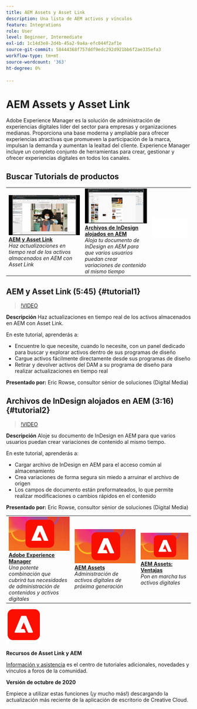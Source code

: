 ```yaml
---
title: AEM Assets y Asset Link
description: Una lista de AEM activos y vínculos
feature: Integrations
role: User
level: Beginner, Intermediate
exl-id: 1c14d3e8-2d4b-45a2-9a4a-efc044f2af1e
source-git-commit: 58444368f757ddf9edc292d921bb6f2ae335efa3
workflow-type: tm+mt
source-wordcount: '363'
ht-degree: 0%

---
```


# AEM Assets y Asset Link

Adobe Experience Manager es la solución de administración de experiencias digitales líder del sector para empresas y organizaciones medianas. Proporciona una base moderna y ampliable para ofrecer experiencias atractivas que promueven la participación de la marca, impulsan la demanda y aumentan la lealtad del cliente. Experience Manager incluye un completo conjunto de herramientas para crear, gestionar y ofrecer experiencias digitales en todos los canales.

## Buscar Tutorials de productos

<table style="table-layout:fixed">
<tr>
 <td>
   <a href="aem.md#tutorial1">
      <img alt="AEM y Asset Link" src="../assets/aem_assetlink_rowse_thumbnail.jpg" />
   </a>
    <div>
   <a href="aem.md#tutorial1"><strong>AEM y Asset Link</strong></a>
    </div>
    <em>Haz actualizaciones en tiempo real de los activos almacenados en AEM con Asset Link</em>
    <br>
  </td>
   <td>
   <a href="aem.md#tutorial2">
      <img alt="Archivos de InDesign alojados en AEM" src="../assets/InDesign-Files-Hosten-in-AEM.jpg" />
   </a>
    <div>
   <a href="aem.md#tutorial2"><strong>Archivos de InDesign alojados en AEM</strong></a>
    </div>
    <em>Aloja tu documento de InDesign en AEM para que varios usuarios puedan crear variaciones de contenido al mismo tiempo</em>
    <br>
  </td>
  <td>
    <img alt="Separador" src="../assets/Whitespacer.png" />
    <div>
    <br>
  </td>
</tr>
</table>

## AEM y Asset Link (5:45) {#tutorial1}

>[!VIDEO](https://video.tv.adobe.com/v/326828?hidetitle=true)

**Descripción**
Haz actualizaciones en tiempo real de los activos almacenados en AEM con Asset Link.

En este tutorial, aprenderás a:
* Encuentre lo que necesite, cuando lo necesite, con un panel dedicado para buscar y explorar activos dentro de sus programas de diseño
* Cargue activos fácilmente directamente desde sus programas de diseño
* Retirar y devolver activos del DAM a su programa de diseño para realizar actualizaciones en tiempo real

**Presentado por:**
Eric Rowse, consultor sénior de soluciones (Digital Media)

## Archivos de InDesign alojados en AEM (3:16) {#tutorial2}

>[!VIDEO](https://video.tv.adobe.com/v/326829?hidetitle=true)

**Descripción**
Aloje su documento de InDesign en AEM para que varios usuarios puedan crear variaciones de contenido al mismo tiempo.

En este tutorial, aprenderás a:
* Cargar archivo de InDesign en AEM para el acceso común al almacenamiento
* Crea variaciones de forma segura sin miedo a arruinar el archivo de origen
* Los campos de documento están preformateados, lo que permite realizar modificaciones o cambios rápidos en el contenido

**Presentado por:**
Eric Rowse, consultor sénior de soluciones (Digital Media)

<table style="table-layout:fixed">
<tr>
 <td>
   <a href="https://www.adobe.com/marketing/experience-manager.html">
      <img alt="Adobe Experience Manager" src="../assets/AEM_Thumbnail.jpg" />
   </a>
    <div>
   <a href="https://www.adobe.com/marketing/experience-manager.html"><strong>Adobe Experience Manager</strong></a>
    </div>
    <em>Una potente combinación que cubrirá tus necesidades de administración de contenidos y activos digitales</em>
    <br>
  </td>
  <td>
   <a href="https://www.adobe.com/marketing/experience-manager-assets.html">
      <img alt="InDesign Server: Encuentra un socio" src="../assets/AEM_Thumbnail.jpg" />
   </a>
    <div>
   <a href="https://www.adobe.com/marketing/experience-manager-assets.html"><strong>AEM Assets</strong></a>
    </div>
    <em>Administración de activos digitales de próxima generación</em>
    <br>
  </td>
  <td>
   <a href="https://www.adobe.com/marketing/experience-manager-assets/benefits.html">
      <img alt="InDesign Server: Encuentra un socio" src="../assets/AEM_Thumbnail.jpg" />
   </a>
    <div>
   <a href="https://www.adobe.com/marketing/experience-manager-assets/benefits.html"><strong>AEM Assets: Ventajas</strong></a>
    </div>
    <em>Pon en marcha tus activos digitales</em>
    <br>
  </td>
</tr>
</table>

![Logotipo AEM](../assets/aem_appicon_noshadow_96.png)

**Recursos de Asset Link y AEM**

[Información y asistencia](https://helpx.adobe.com/es/support/experience-manager.html) es el centro de tutoriales adicionales, novedades y vínculos a foros de la comunidad.

**Versión de octubre de 2020**

Empiece a utilizar estas funciones (¡y mucho más!) descargando la actualización más reciente de la aplicación de escritorio de Creative Cloud.
